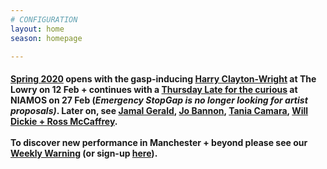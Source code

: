 ```yaml
---
# CONFIGURATION
layout: home
season: homepage

---
```

#### [Spring 2020](/current/2020-springsummer) opens with the gasp-inducing [Harry Clayton-Wright](/current/2020-springsummer/clayton-wright) at The Lowry on 12 Feb + continues with a [Thursday Late for the curious](/current/2020-emergencystopgap) at NIAMOS on 27 Feb (*Emergency StopGap is no longer looking for artist proposals)*. Later on, see [Jamal Gerald](/current/2020-springsummer/gerald), [Jo Bannon](/current/2020-springsummer/bannon), [Tania Camara](/current/2020-springsummer/camara), [Will Dickie + Ross McCaffrey](/current/2020-worksahead).<br><br>To discover new performance in Manchester + beyond please see our <a href="http://wordofwarning.posthaven.com" target="_blank">Weekly Warning</a> (or sign-up <a href="http://eepurl.com/i_Odb" target="_blank">here</a>).
